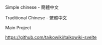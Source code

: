Simple chinese - 簡體中文

Traditional Chinese - 繁體中文

Main Project

https://github.com/taikowiki/taikowiki-svelte
